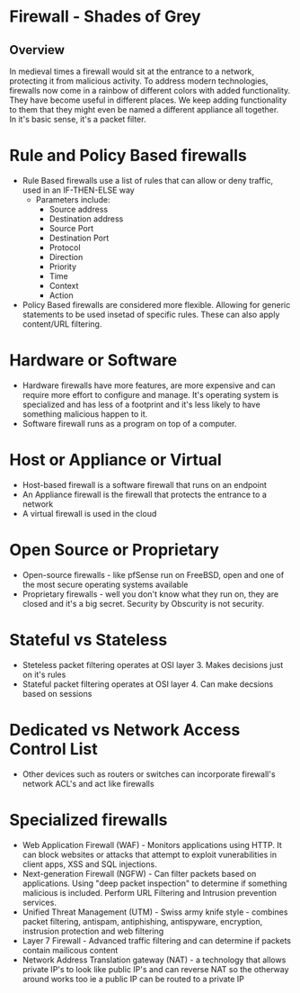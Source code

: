 # Firewall - Shades of Grey

## Overview
In medieval times a firewall would sit at the entrance to a network, protecting it from malicious activity.   To address modern technologies, firewalls now come in a rainbow of different colors with added functionality. They have become useful in different places.  We keep adding functionality to them that they might even be named a different appliance all together.  
In it's basic sense, it's a packet filter.

# Rule and Policy Based firewalls

  - Rule Based firewalls use a list of rules that can allow or deny traffic, used in an IF-THEN-ELSE way
     - Parameters include:
	   - Source address
	   - Destination address
	   - Source Port
	   - Destination Port
	   - Protocol
	   - Direction
	   - Priority
	   - Time
	   - Context
	   - Action
  - Policy Based firewalls are considered more flexible.  Allowing for generic statements to be used insetad of specific rules.  These can also apply content/URL filtering.

# Hardware or Software
  - Hardware firewalls have more features, are more expensive and can require more effort to configure and manage.  It's operating system is specialized  and has less of a footprint and it's less likely to have something malicious happen to it.
  - Software firewall runs as a program on top of a computer.
  
# Host or Appliance or Virtual
  - Host-based firewall is a software firewall that runs on an endpoint
  - An Appliance firewall is the firewall that protects the entrance to a network
  - A virtual firewall is used in the cloud

# Open Source or Proprietary
  - Open-source firewalls - like pfSense run on FreeBSD, open and one of the most secure operating systems available
  - Proprietary firewalls - well you don't know what they run on, they are closed and it's a big secret.  Security by Obscurity is not security.

# Stateful vs Stateless
  - Steteless packet filtering operates at OSI layer 3.  Makes decisions just on it's rules
  - Stateful packet filtering operates at OSI layer 4.  Can make decsions based on sessions
  
# Dedicated vs Network Access Control List
  - Other devices such as routers or switches can incorporate firewall's network ACL's and act like firewalls 

# Specialized firewalls
  - Web Application Firewall (WAF) - Monitors applications using HTTP.  It can block websites or attacks that attempt to exploit vunerabilities in client apps, XSS and SQL injections.
  - Next-generation Firewall (NGFW) - Can filter packets based on applications. Using "deep packet inspection" to determine if something malicious is included. Perform URL Filtering and Intrusion prevention services.
  - Unified Threat Management (UTM) - Swiss army knife style - combines packet filtering, antispam, antiphishing, antispyware, encryption, instrusion protection and web filtering
  - Layer 7 Firewall - Advanced traffic filtering and can determine if packets contain mailicous content
  - Network Address Translation gateway (NAT) - a technology that allows private IP's to look like public IP's and can reverse NAT so the otherway around works too ie a public IP can be routed to a private IP

